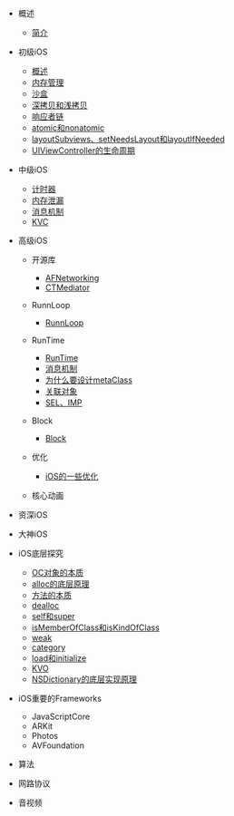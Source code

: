 * 概述
  * [简介](README.md)

* 初级iOS
    * [概述](/category/初级iOS/summary.md)
    * [内存管理](/category/初级iOS/01-内存管理.md)
    * [沙盒](/category/初级iOS/02-沙盒.md)
    * [深拷贝和浅拷贝](/category/初级iOS/03-深拷贝和浅拷贝.md)
    * [响应者链](/category/初级iOS/04-响应者链.md)
    * [atomic和nonatomic](/category/初级iOS/05-atomic和nonatomic.md)
    * [layoutSubviews、setNeedsLayout和layoutIfNeeded](/category/初级iOS/06-layoutSubviews、setNeedsLayout和layoutIfNeeded.md)
    * [UIViewController的生命周期](/category/初级iOS/07-UIViewController的生命周期.md)

* 中级iOS
    * [计时器](/category/中级iOS/01-计时器.md)
    * [内存泄漏](/category/中级iOS/02-内存泄漏.md)
    * [消息机制](/category/中级iOS/03-消息机制.md)
    * [KVC](/category/中级iOS/04-KVC.md)
    
* 高级iOS
    * 开源库
      * [AFNetworking](/category/高级iOS/开源库/01-AFNetworking.md)
      * [CTMediator](/category/高级iOS/开源库/02-CTMediator.md)
           
    * RunnLoop
      * [RunnLoop](/category/高级iOS/RunLoop/RunnLoop.md)
           
    * RunTime
      * [RunTime](/category/高级iOS/RunTime/00-RunTime.md)
      * [消息机制](/category/高级iOS/RunTime/01-消息机制.md)
      * [为什么要设计metaClass](/category/高级iOS/RunTime/02-为什么要设计metaClass.md)
      * [关联对象](/category/高级iOS/RunTime/03-关联对象.md)
      * [SEL、IMP](/category/高级iOS/RunTime/04-SEL、IMP.md)
           
    * Block
      * [Block](/category/高级iOS/Blcok/00-Block.md)
           
    * 优化
      * [iOS的一些优化](/category/高级iOS/优化/00-iOS的一些优化.md)
           
    * 核心动画

* 资深iOS


* 大神iOS

* iOS底层探究
    * [OC对象的本质](/category/底层探究/01-OC对象的本质.md)
    * [alloc的底层原理](/category/底层探究/01-alloc的底层原理.md)
    * [方法的本质](/category/底层探究/02-方法的本质.md)
    * [dealloc](/category/底层探究/03-dealloc.md)
    * [self和super](/category/底层探究/04-self和super.md)
    * [isMemberOfClass和isKindOfClass](/category/底层探究/05-isMemberOfClass和isKindOfClass.md)
    * [weak](/category/底层探究/06-weak.md)
    * [category](/category/底层探究/07-category.md)
    * [load和initialize](/category/底层探究/08-load和initialize.md)
    * [KVO](/category/底层探究/09-KVO.md)
    * [NSDictionary的底层实现原理](/category/底层探究/10-NSDictionary的底层实现原理.md)

* iOS重要的Frameworks
    * JavaScriptCore
    * ARKit
    * Photos
    * AVFoundation


* 算法
* 网路协议
* 音视频





